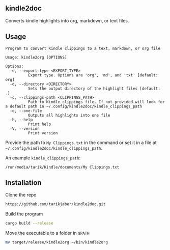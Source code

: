 ## kindle2doc
Converts kindle highlights into org, markdown, or text files.

## Usage
```
Program to convert Kindle clippings to a text, markdown, or org file

Usage: kindle2org [OPTIONS]

Options:
  -e, --export-type <EXPORT_TYPE>
          Export type. Options are 'org', 'md', and 'txt' [default: org]
  -d, --directory <DIRECTORY>
          Sets the output directory of the highlight files [default: .]
  -c, --clippings-path <CLIPPINGS_PATH>
          Path to Kindle clippings file. If not provided will look for a default path in ~/.config/kindle2doc/kindle_clippings_path
  -o, --one-file
          Outputs all highlights into one file
  -h, --help
          Print help
  -V, --version
          Print version
```

Provide the path to `My Clippings.txt` in the command or set it in a file at `~/.config/kindle2doc/kindle_clippings_path`.

An example `kindle_clippings_path`:
```
/run/media/tarik/Kindle/documents/My Clippings.txt
```

## Installation
Clone the repo
```bash
https://github.com/tarikjaber/kindle2doc.git
```

Build the program
```bash
cargo build --release
```

Move the executable to a folder in `$PATH`
```bash
mv target/release/kindle2org ~/bin/kindle2org
```
